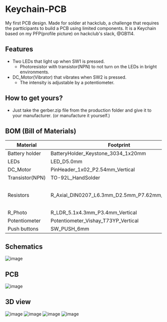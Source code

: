 # Keychain-PCB
My first PCB design. Made for solder at hackclub, a challenge that requires the partticipants to build a PCB using limited components.
It is a Keychain based on my PFP(profile picture) on hackclub's slack, @GB114.
## Features
- Two LEDs that light up when SW1 is pressed.
  - Photoresistor with transistor(NPN) to not turn on the LEDs in bright environments.
- DC_Motor(Vibrator) that vibrates when SW2 is pressed.
  - The intensity is adjustable by a potentiometer.
## How to get yours?
- Just take the gerber.zip file from the production folder and give it to your manufacturer. (or manufacture it yourself.)
## BOM (Bill of Materials)
| Material        | Footprint                                  | Quantity | Types |
|-----------------|--------------------------------------------|----------|-------|
| Battery holder  | BatteryHolder_Keystone_3034_1x20mm         | 1        |       |
| LEDs            | LED_D5.0mm                                 | 2        |       |
| DC_Motor        | PinHeader_1x02_P2.54mm_Vertical            | 1        |       |
| Transistor(NPN) | TO-92L_HandSolder                          | 1        |       |
| Resistors       | R_Axial_DIN0207_L6.3mm_D2.5mm_P7.62mm_Horizontal | 7        | 6 - 220Ω, 1 - 4.7kΩ |
| R_Photo         | R_LDR_5.1x4.3mm_P3.4mm_Vertical            | 1        |       |
| Potentiometer   | Potentiometer_Vishay_T73YP_Vertical        | 1        |       |
| Push buttons    | SW_PUSH_6mm                                | 2        |       |

## Schematics
![image](https://github.com/user-attachments/assets/5905449a-1560-4ac0-88cb-7f497183a674)
## PCB
![image](https://github.com/user-attachments/assets/84425c31-a805-41c7-a75a-1b550a4908fa)
## 3D view
![image](https://github.com/user-attachments/assets/605ae2ca-486a-48dd-8536-88a17d1e79c8)
![image](https://github.com/user-attachments/assets/2269bff6-4268-4b94-a60b-91b6c842eea6)
![image](https://github.com/user-attachments/assets/7c1af195-3421-4a9b-9665-6b9a495dad48)
![image](https://github.com/user-attachments/assets/957ff615-37dd-48e8-a358-8b32dcfe8115)

